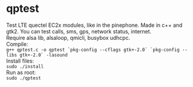 # qptest
Test LTE quectel EC2x modules, like in the pinephone. Made in c++ and gtk2. You can test calls, sms, gps, network status, internet.  
Require alsa lib, alsaloop, qmicli, busybox udhcpc.  
Compile:  
```g++ qptest.c -o qptest `pkg-config --cflags gtk+-2.0` `pkg-config --libs gtk+-2.0` -lasound```  
Install files:  
`sudo ./install`  
Run as root:  
`sudo ./qptest`
